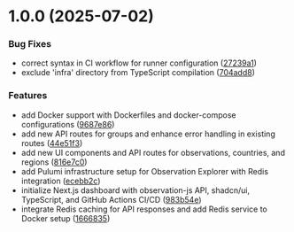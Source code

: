 # 1.0.0 (2025-07-02)

### Bug Fixes

- correct syntax in CI workflow for runner configuration ([27239a1](https://github.com/robbeverhelst/observation-explorer/commit/27239a10735407547f0255414f4602f087f6ebde))
- exclude 'infra' directory from TypeScript compilation ([704add8](https://github.com/robbeverhelst/observation-explorer/commit/704add86e9e2ae4798481b0ebfb14830fb275007))

### Features

- add Docker support with Dockerfiles and docker-compose configurations ([9687e86](https://github.com/robbeverhelst/observation-explorer/commit/9687e86388d4d40ff26130d01c95cc992ea41d3f))
- add new API routes for groups and enhance error handling in existing routes ([44e51f3](https://github.com/robbeverhelst/observation-explorer/commit/44e51f3f149602cf2dfca9c01bf5020953c7e7ac))
- add new UI components and API routes for observations, countries, and regions ([816e7c0](https://github.com/robbeverhelst/observation-explorer/commit/816e7c0c1b4667b8075749ed3b2f314c9831bf66))
- add Pulumi infrastructure setup for Observation Explorer with Redis integration ([ecebb2c](https://github.com/robbeverhelst/observation-explorer/commit/ecebb2c543f31e34ec72367dfdd9ac541e33dcc0))
- initialize Next.js dashboard with observation-js API, shadcn/ui, TypeScript, and GitHub Actions CI/CD ([983b54e](https://github.com/robbeverhelst/observation-explorer/commit/983b54eafc02406f75febf88a65891f278d5d7e5))
- integrate Redis caching for API responses and add Redis service to Docker setup ([1666835](https://github.com/robbeverhelst/observation-explorer/commit/1666835be054dfc42502b7da00f7cb032ea22f25))
